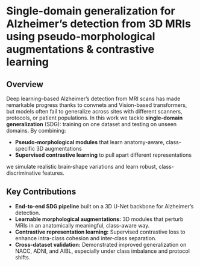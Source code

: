 # Single-domain generalization for Alzheimer’s detection from 3D MRIs using pseudo-morphological augmentations & contrastive learning

## Overview  
Deep learning–based Alzheimer’s detection from MRI scans has made remarkable progress thanks to convnets and Vision-based transformers, but models often fail to generalize across sites with different scanners, protocols, or patient populations. In this work we tackle **single-domain generalization** (SDG): training on one dataset and testing on unseen domains. By combining:

- **Pseudo-morphological modules** that learn anatomy-aware, class-specific 3D augmentations  
- **Supervised contrastive learning** to pull apart different representations 

we simulate realistic brain‐shape variations and learn robust, class-discriminative features.

## Key Contributions  
- **End-to-end SDG pipeline** built on a 3D U-Net backbone for Alzheimer’s detection.  
- **Learnable morphological augmentations:** 3D modules that perturb MRIs in an anatomically meaningful, class-aware way.  
- **Contrastive representation learning:** Supervised contrastive loss to enhance intra-class cohesion and inter-class separation.  
- **Cross-dataset validation:** Demonstrated improved generalization on NACC, ADNI, and AIBL, especially under class imbalance and protocol shifts.
